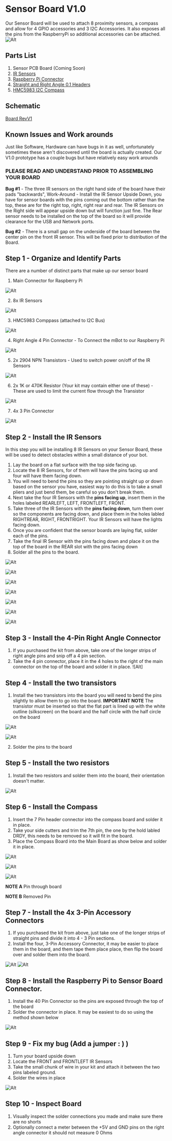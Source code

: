 # Sensor Board V1.0
Our Sensor Board will be used to attach 8 proximity sensors, a compass and allow for 4 GPIO accessories and 3 I2C Accessories.  It also exposes all the pins from the RaspberryPi so additional accessories can be attached.
![Alt](Documentation/SensorBoard/FrontView.jpg)

## Parts List
1) Sensor PCB Board (Coming Soon)
1) [IR Sensors](https://www.amazon.com/gp/product/B01I57HIJ0/ref=oh_aui_detailpage_o05_s00?ie=UTF8&psc=1)
2) [Raspberry Pi Connector](https://www.amazon.com/gp/product/B01IRRCEBK/ref=oh_aui_detailpage_o04_s00?ie=UTF8&psc=1)
4) [Straight and Right Angle 0.1 Headers](https://www.amazon.com/VAPKER-Headers-Connector-Housing-Connectors/dp/B01FWAV61O/ref=sr_1_7?s=electronics&ie=UTF8&qid=1491391221&sr=1-7&keywords=0.1+inch+header+pins)
5) [HMC5983 I2C Compass](https://www.amazon.com/UCTRONICS-HMC5983-Temperature-Compensation-3-Axial/dp/B01DILCSP2/ref=sr_1_1?s=electronics&ie=UTF8&qid=1491391265&sr=1-1&keywords=HMC5983)  

## Schematic
[Board RevV1](Documentation/BoardSchematicV1.0.png)

## Known Issues and Work arounds
Just like Software, Hardware can have bugs in it as well, unfortunately sometimes these aren't discovered until the board is actually created.  Our V1.0 prototype has a couple bugs but have relatively easy work arounds

### PLEASE READ AND UNDERSTAND PRIOR TO ASSEMBLING YOUR BOARD
**Bug #1** - The three IR sensors on the right hand side of the board have their pads "backwards", Work-Around - Install the IR Sensor Upside Down, you have for sensor boards with the pins coming out the bottom rather than the top, these are for the right top, right, right rear and rear.   The IR Sensors on the Right side will appear upside down but will function just fine.  The Rear sensor needs to be installed on the top of the board so it will provide clearance for the USB and Network ports.

**Bug #2** - There is a small gap on the underside of the board between the center pin on the front IR sensor.  This will be fixed prior to distribution of the Board.


## Step 1 - Organize and Identify Parts
There are a number of distinct parts that make up our sensor board
1) Main Connector for Raspberry Pi

![Alt](Documentation/SensorBoard/RaspPiConnector.jpg)

2) 8x IR Sensors

![Alt](Documentation/SensorBoard/IRSensor.jpg)

3) HMC5983 Comppass (attached to I2C Bus)

![Alt](Documentation/SensorBoard/Compass.jpg)

4) Right Angle 4 Pin Connector - To Connect the mBot to our Raspberry Pi

![Alt](Documentation/SensorBoard/4PinConnector.png)

5) 2x 2904 NPN Transistors - Used to switch power on/off of the IR Sensors

![Alt](Documentation/SensorBoard/Transistor.jpg)

6) 2x 1K or 470K Resistor (Your kit may contain either one of these) - These are used to limit the current flow through the Transistor

![Alt](Documentation/SensorBoard/Resistor.jpg)

7) 4x 3 Pin Connector

![Alt](Documentation/SensorBoard/3PinConnector.jpg)



## Step 2 - Install the IR Sensors
In this step you will be installing 8 IR Sensors on your Sensor Board, these will be used to detect obstacles within a small distance of your bot.

1. Lay the board on a flat surface with the top side facing up.
1. Locate the 8 IR Sensors, for of them will have the pins facing up and four will have them facing down.
1. You will need to bend the pins so they are pointing straight up or down based on the sensor you have, easiest way to do this is to take a small pliers and just bend them, be careful so you don't break them. 
1. Next take the four IR Sensors with the **pins facing up**, insert them in the holes labeled REARLEFT, LEFT, FRONTLEFT, FRONT.
1. Take three of the IR Sensors with the **pins facing down**, turn them over so the components are facing down, and place them in the holes labled RIGHTREAR, RIGHT, FRONTRIGHT.  Your IR Sensors will have the lights facing down.
1. Once you are confident that the sensor boards are laying flat, solder each of the pins.
1. Take the final IR Sensor with the pins facing down and place it on the top of the board in the REAR slot with the pins facing down
1. Solder all the pins to the board.

![Alt](Documentation/SensorBoard/BentPinPliers.jpg)

![Alt](Documentation/SensorBoard/IRSensorBentPin.jpg)

![Alt](Documentation/SensorBoard/InsertSensor.jpg)

![Alt](Documentation/SensorBoard/InsertLeftFront.jpg)

![Alt](Documentation/SensorBoard/RightSensors.jpg)

![Alt](Documentation/SensorBoard/InsertRearSensor.jpg)

![Alt](Documentation/SensorBoard/IRSensorSoldered.jpg)

## Step 3 - Install the 4-Pin Right Angle Connector
1. If you purchased the kit from above, take one of the longer strips of right angle pins and snip off a 4 pin section.
2. Take the 4 pin connector, place it in the 4 holes to the right of the main connector on the top of the board and solder it in place.
![Alt]

## Step 4 - Install the two transistors
1. Install the two transistors into the board you will need to bend the pins slightly to allow them to go into the board.
**IMPORTANT NOTE** The transistor must be inserted so that the flat part is lined up with the white outline (silkscreen) on the board and the half circle with the half circle on the board

![Alt](Documentation/SensorBoard/TransistorPlacement.jpg)

![Alt](Documentation/SensorBoard/InsertTransistor.png)

2. Solder the pins to the board

## Step 5 - Install the two resistors
1. Install the two resistors and solder them into the board, their orientation doesn't matter.

![Alt](Documentation/SensorBoard/ResistorPlacement.jpg)

## Step 6 - Install the Compass
1. Insert the 7 Pin header connector into the compass board and solder it in place.
2. Take your side cutters and trim the 7th pin, the one by the hold labled DRDY, this needs to be removed so it will fit in the board.
3. Place the Compass Board into the Main Board as show below and solder it in place.

![Alt](Documentation/SensorBoard/CompassPins.jpg)

![Alt](Documentation/SensorBoard/AddCompass.jpg)

![Alt](Documentation/SensorBoard/CompassDetails.jpg)

**NOTE A** Pin through board

**NOTE B** Removed Pin


## Step 7 - Install the 4x 3-Pin Accessory Connectors
1. If you purchased the kit from above, just take one of the longer strips of straight pins and divide it into 4 - 3 Pin sections. 
2. Install the four, 3-Pin Accessory Connector, it may be easier to place them in the board, and them tape them place place, then flip the board over and solder them into the board.

![Alt](Documentation/SensorBoard/TopConnectors.jpg)
![Alt](Documentation/SensorBoard/TapeTopConnectors.jpg)


## Step 8 - Install the Raspberry Pi to Sensor Board Connector.
1.  Install the 40 Pin Connector so the pins are exposed through the top of the board
2.  Solder the connector in place.  It may be easiest to do so using the method shown below

![Alt](Documentation/SensorBoard/SolderingPins.jpg)

## Step 9 - Fix my bug (Add a jumper : ) )
1.  Turn your board upside down
2.  Locate the FRONT and FRONTLEFT IR Sensors
3.  Take the small chunk of wire in your kit and attach it between the two pins labeled ground.
4.  Solder the wires in place

![Alt](Documentation/SensorBoard/BottomJumper.jpg)

## Step 10 - Inspect Board
1.  Visually inspect the solder connections you made and make sure there are no shorts
2.  Optionally connect a meter between the +5V and GND pins on the right angle connector it should not measure 0 Ohms
